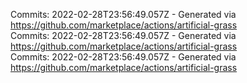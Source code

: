 Commits: 2022-02-28T23:56:49.057Z - Generated via https://github.com/marketplace/actions/artificial-grass
<br>
Commits: 2022-02-28T23:56:49.057Z - Generated via https://github.com/marketplace/actions/artificial-grass
<br>
Commits: 2022-02-28T23:56:49.057Z - Generated via https://github.com/marketplace/actions/artificial-grass
<br>

